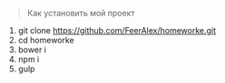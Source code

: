 > Как установить мой проект

1. git clone https://github.com/FeerAlex/homeworke.git
2. cd homeworke
3. bower i
4. npm i
5. gulp